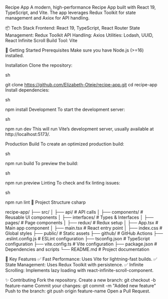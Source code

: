Recipe App
A modern, high-performance Recipe App built with React 19, TypeScript, and Vite. The app leverages Redux Toolkit for state management and Axiox for API handling.

📦 Tech Stack
Frontend: React 19, TypeScript, React Router
State Management: Redux Toolkit
API Handling: Axios
Utilities: Lodash, UUID, React Infinite Scroll
Build Tool: Vite


🚀 Getting Started
Prerequisites
Make sure you have Node.js (>=16) installed.

Installation
Clone the repository:

sh

git clone https://github.com/Elizabeth-Oteje/recipe-app.git
cd recipe-app
Install dependencies:

sh

npm install
Development
To start the development server:

sh

npm run dev
This will run Vite’s development server, usually available at http://localhost:5173/.

Production Build
To create an optimized production build:

sh

npm run build
To preview the build:

sh

npm run preview
Linting
To check and fix linting issues:

sh

npm run lint
📂 Project Structure
csharp

recipe-app/
├── src/
│   ├── api/               # API calls
│   ├── components/        # Reusable UI components
│   ├── interfaces/        # Types & Interfaces
│   ├── pages/             # Page components
│   ├── redux/             # Redux setup
│   ├── App.tsx            # Main app component
│   ├── main.tsx           # React entry point
│   ├── index.css          # Global styles
├── public/                # Static assets
├── github/                # GitHub Actions
├── .eslint.config.js           # ESLint configuration
├── tsconfig.json          # TypeScript configuration
├── vite.config.ts         # Vite configuration
├── package.json           # Dependencies and scripts
└── README.md              # Project documentation


📌 Key Features
✅ Fast Performance: Uses Vite for lightning-fast builds.
✅ State Management: Uses Redux Toolkit with persistence.
✅ Infinite Scrolling: Implements lazy loading with react-infinite-scroll-component.

✨ Contributing
Fork the repository.
Create a new branch: git checkout -b feature-name
Commit your changes: git commit -m "Added new feature"
Push to the branch: git push origin feature-name
Open a Pull Request.


